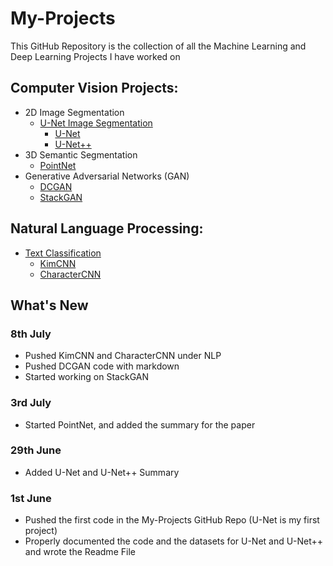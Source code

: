 # My-Projects

This GitHub Repository is the collection of all the Machine Learning and Deep Learning Projects I have worked on

## Computer Vision Projects: 
  * 2D Image Segmentation
    * [U-Net Image Segmentation](https://github.com/Vinayak-VG/My-Projects/tree/main/Computer%20Vision%20Projects/2D%20Image%20Segmentation/U-Net%20Image%20Segmentation)
      * [U-Net](https://github.com/Vinayak-VG/My-Projects/tree/main/Computer%20Vision%20Projects/2D%20Image%20Segmentation/U-Net%20Image%20Segmentation/U-Net)
      * [U-Net++](https://github.com/Vinayak-VG/My-Projects/tree/main/Computer%20Vision%20Projects/2D%20Image%20Segmentation/U-Net%20Image%20Segmentation/U-Net%2B%2B)
  * 3D Semantic Segmentation
    * [PointNet](https://github.com/Vinayak-VG/My-Projects/tree/main/Computer%20Vision%20Projects/3D%20Semantic%20Segmentation/PointNet)
  * Generative Adversarial Networks (GAN)
    * [DCGAN](https://github.com/Vinayak-VG/My-Projects/tree/main/Computer%20Vision%20Projects/Generative%20Adversarial%20Networks%20-%20GAN/DCGAN)
    * [StackGAN](https://github.com/Vinayak-VG/My-Projects/tree/main/Computer%20Vision%20Projects/Generative%20Adversarial%20Networks%20-%20GAN/StackGAN)

## Natural Language Processing:
  * [Text Classification](https://github.com/Vinayak-VG/My-Projects/tree/main/Natural%20Language%20Processing/Text%20Classification)
    * [KimCNN](https://github.com/Vinayak-VG/My-Projects/tree/main/Natural%20Language%20Processing/Text%20Classification/KimCNN)
    * [CharacterCNN](https://github.com/Vinayak-VG/My-Projects/tree/main/Natural%20Language%20Processing/Text%20Classification/CharacterCNN)     

## What's New
### 8th July
  
  * Pushed KimCNN and CharacterCNN under NLP
  * Pushed DCGAN code with markdown
  * Started working on StackGAN

### 3rd July 
  
  * Started PointNet, and added the summary for the paper

### 29th June

  * Added U-Net and U-Net++ Summary

### 1st June

  * Pushed the first code in the My-Projects GitHub Repo (U-Net is my first project)  
  * Properly documented the code and the datasets for U-Net and U-Net++ and wrote the Readme File
